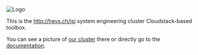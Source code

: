 ![Logo](https://rawgit.com/hevs-isi/hades/master/images/logo1.png)

This is the http://hevs.ch/isi system engineering cluster Cloudstack-based toolbox. 

You can see a picture of [our cluster](http://www.hevs.ch/en/rad-instituts/institute-of-systems-engineering/projects/centre-de-calcul-hades-10743) there or directly go to the [documentation](http://hevs-isi.github.io/hades/).
